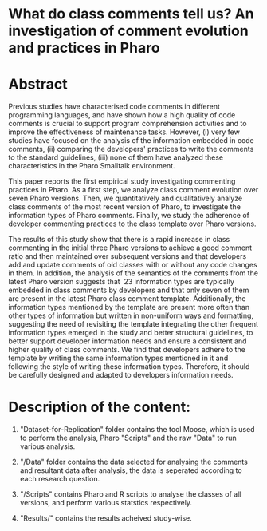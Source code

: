 # What do class comments tell us? An investigation of comment evolution and practices in Pharo

# Abstract
Previous studies have characterised code comments in different programming languages, and  have shown
how a high quality of code comments is crucial to support program comprehension activities and to improve the effectiveness of maintenance tasks.
However, (i) very few studies have focused on the analysis of the information embedded in code comments,
 (ii) comparing the developers' practices to write the comments to the standard guidelines, (iii) 
 none of them have analyzed these characteristics in the Pharo Smalltalk environment.
    
This paper reports the first empirical study investigating commenting practices in Pharo.
As a first step, we analyze class comment evolution over seven Pharo versions.
Then, we quantitatively and qualitatively analyze class comments of the most recent version of Pharo, to investigate the information types of Pharo comments.
Finally, we study the adherence of developer commenting practices to the class template over Pharo versions.   

The results of this study show that there is a rapid increase in class commenting in the initial three Pharo versions to achieve a good comment ratio and then maintained over subsequent versions and that developers add and update comments of old classes with or without any code changes in them.
In addition, the analysis of the semantics of the comments from the latest Pharo version suggests that  23 information types are typically embedded in class comments by developers and that only seven of them are present in the latest Pharo class comment template.
Additionally, the information types mentioned by the template are present more often than other types of information but written in non-uniform ways and formatting, suggesting the need of revisiting the template integrating the other frequent information types emerged in the study and better structural guidelines, to better support developer information needs and ensure a consistent and higher quality of class comments.
We find that developers adhere to the template by writing the same information types mentioned in it and following the style of writing these information types.
Therefore, it should be carefully designed and adapted to developers information needs.



# Description of the content:
1. "Dataset-for-Replication" folder contains the tool Moose, which is used to perform the analysis, Pharo "Scripts" and the raw "Data" to run various analysis.

2. "/Data" folder contains the data selected for analysing the comments and resultant data after analysis, the data is seperated according to each research question.

3. "/Scripts" contains Pharo and R scripts to analyse the classes of all versions, and perform various statstics respectively.

4. "Results/" contains the results acheived study-wise.
